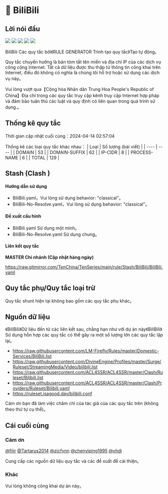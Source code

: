 # 🧸 BiliBili

## Lời nói đầu

![](https://shields.io/badge/-移除重复规则-ff69b4) ![](https://shields.io/badge/-DOMAIN与DOMAIN--SUFFIX合并-green) ![](https://shields.io/badge/-DOMAIN--SUFFIX间合并-critical) ![](https://shields.io/badge/-DOMAIN--SUFFIX与DOMAIN--KEYWORD合并-blue) ![](https://shields.io/badge/-IP--CIDR(6)合并-blueviolet) 

BiliBili Các quy tắc bởi《RULE GENERATOR Trình tạo quy tắc》Tạo tự động。

Quy tắc chuyển hướng là bản tóm tắt tên miền và địa chỉ IP của các dịch vụ công cộng Internet. Tất cả dữ liệu được thu thập từ thông tin công khai trên Internet, điều đó không có nghĩa là chúng tôi hỗ trợ hoặc sử dụng các dịch vụ này。

Vui lòng vượt qua【Cộng hòa Nhân dân Trung Hoa People's Republic of China】Địa chỉ trong các quy tắc truy cập kênh truy cập Internet hợp pháp và đảm bảo tuân thủ các luật và quy định có liên quan trong quá trình sử dụng.。

## Thống kê quy tắc

Thời gian cập nhật cuối cùng：2024-04-14 02:57:04

Thống kê các loại quy tắc khác nhau：
| Loại | Số lượng (bài viết)  | 
| ---- | ----  |
| DOMAIN | 53  | 
| DOMAIN-SUFFIX | 62  | 
| IP-CIDR | 8  | 
| PROCESS-NAME | 6  | 
| TOTAL | 129  | 


## Stash (Clash )

#### Hướng dẫn sử dụng
- BiliBili.yaml，Vui lòng sử dụng behavior: "classical"。
- BiliBili-No-Resolve.yaml，Vui lòng sử dụng behavior: "classical"。

#### Đề xuất cấu hình
- BiliBili.yaml Sử dụng một mình。
- BiliBili-No-Resolve.yaml Sử dụng chung。

#### Liên kết quy tắc
**MASTER Chi nhánh (Cập nhật hàng ngày)**

https://raw.gitmirror.com/TenChina/TenSeries/main/rule/Stash/BiliBili/BiliBili.yaml

## Quy tắc phụ/Quy tắc loại trừ


Quy tắc shunt hiện tại không bao gồm các quy tắc phụ khác。

## Nguồn dữ liệu

《BiliBili》Dữ liệu đến từ các liên kết sau, chẳng hạn như với dự án này《BiliBili》Sử dụng hỗn hợp các quy tắc có thể gây ra một số lượng lớn các quy tắc lặp lại。

- https://raw.githubusercontent.com/LM-Firefly/Rules/master/Domestic-Services/BiliBili.list
- https://raw.githubusercontent.com/DivineEngine/Profiles/master/Surge/Ruleset/StreamingMedia/Video/bilibili.list
- https://raw.githubusercontent.com/ACL4SSR/ACL4SSR/master/Clash/Ruleset/Bilibili.list
- https://raw.githubusercontent.com/ACL4SSR/ACL4SSR/master/Clash/Providers/Ruleset/Bilibili.yaml
- https://ruleset.isagood.day/bilibili.conf


Cảm ơn bạn đã làm việc chăm chỉ của tác giả của các quy tắc trên (không theo thứ tự cụ thể)。

## Cái cuối cùng

### Cám ơn

[@fiiir](https://github.com/fiiir) [@Tartarus2014](https://github.com/Tartarus2014) [@zjcfynn](https://github.com/zjcfynn) [@chenyiping1995](https://github.com/chenyiping1995) [@vhdj](https://github.com/vhdj)

Cung cấp các nguồn dữ liệu quy tắc và các đề xuất để cải thiện。

### Khác

Vui lòng không công khai dự án này。